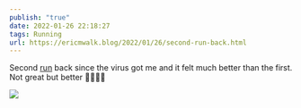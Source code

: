 ```yaml
---
publish: "true"
date: 2022-01-26 22:18:27
tags: Running
url: https://ericmwalk.blog/2022/01/26/second-run-back.html
---
```


Second [run](http://www.strava.com/activities/6586647858) back since the virus got me and it felt much better than the first. Not great but better 🤨🏃🏻‍♂️


![](https://ericmwalk.blog/uploads/2022/0b4958dece.jpg)